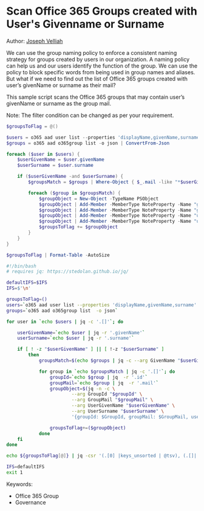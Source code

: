 # Scan Office 365 Groups created with User's Givenname or Surname

Author: [Joseph Velliah](https://sprider.blog/2020/02/03/governance-scan-office-365-groups-created-with-user-first-or-last-name-using-office-365-cli-commands/)

We can use the group naming policy to enforce a consistent naming strategy for groups created by users in our organization. A naming policy can help us and our users identify the function of the group. We can use the policy to block specific words from being used in group names and aliases. But what if we need to find out the list of Office 365 groups created with user’s givenName or surname as their mail?

This sample script scans the Office 365 groups that may contain user’s givenName or surname as the group mail.

Note: The filter condition can be changed as per your requirement.

```powershell tab="PowerShell Core"
$groupsToFlag = @()

$users = o365 aad user list --properties 'displayName,givenName,surname' -o json | ConvertFrom-Json
$groups = o365 aad o365group list -o json | ConvertFrom-Json

foreach ($user in $users) {
    $userGivenName = $user.givenName
    $userSurname = $user.surname

    if ($userGivenName -and $userSurname) {
        $groupsMatch = $groups | Where-Object { $_.mail -like "*$userGivenName*" -or $_.mail -like "*$userSurname*" }

        foreach ($group in $groupsMatch) {
            $groupObject = New-Object -TypeName PSObject
            $groupObject | Add-Member -MemberType NoteProperty -Name "groupId" -Value $group.id
            $groupObject | Add-Member -MemberType NoteProperty -Name "groupMail" -Value $group.mail
            $groupObject | Add-Member -MemberType NoteProperty -Name "userGivenName" -Value $userGivenName
            $groupObject | Add-Member -MemberType NoteProperty -Name "userSurname" -Value $userSurname
            $groupsToFlag += $groupObject
        }
    }
}

$groupsToFlag | Format-Table -AutoSize
```

```bash tab="Bash"
#!/bin/bash
# requires jq: https://stedolan.github.io/jq/

defaultIFS=$IFS
IFS=$'\n'

groupsToFlag=()
users=`o365 aad user list --properties 'displayName,givenName,surname' -o json`
groups=`o365 aad o365group list  -o json`

for user in `echo $users | jq -c '.[]'`; do

    userGivenName=`echo $user | jq -r '.givenName'`
    userSurname=`echo $user | jq -r '.surname'`

    if [ ! -z "$userGivenName" ] || [ !-z "$userSurname" ]
        then
            groupsMatch=$(echo $groups | jq -c --arg GivenName "$userGivenName" --arg Surname "$userSurname" 'map(select((.mail|ascii_downcase|contains($GivenName|ascii_downcase)) or (.mail|ascii_downcase|contains($Surname|ascii_downcase))))')

            for group in `echo $groupsMatch | jq -c '.[]'`; do 
                groupId=`echo $group | jq  -r '.id'`
                groupMail=`echo $group | jq  -r '.mail'`
                groupObject=$(jq -n -c \
                        --arg GroupId "$groupId" \
                        --arg GroupMail "$groupMail" \
                        --arg UserGivenName "$userGivenName" \
                        --arg UserSurname "$userSurname" \
                        '{groupId: $GroupId, groupMail: $GroupMail, userGivenName: $UserGivenName, userSurname: $UserSurname}')

                groupsToFlag+=($groupObject)
            done
    fi
done

echo ${groupsToFlag[@]} | jq -csr '(.[0] |keys_unsorted | @tsv), (.[]|.|map(.) |@tsv)' | column -s$'\t' -t

IFS=defaultIFS
exit 1
```

Keywords:

- Office 365 Group
- Governance
